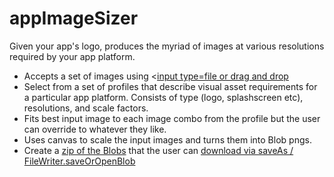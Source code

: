 appImageSizer
=============

Given your app's logo, produces the myriad of images at various resolutions required by your app platform.

 - Accepts a set of images using <[input type=file or drag and drop](http://www.html5rocks.com/en/tutorials/file/dndfiles/)
 - Select from a set of profiles that describe visual asset requirements for a particular app platform. Consists of type (logo, splashscreen etc), resolutions, and scale factors.
 - Fits best input image to each image combo from the profile but the user can override to whatever they like.
 - Uses canvas to scale the input images and turns them into Blob pngs.
 - Create a [zip of the Blobs](http://gildas-lormeau.github.io/zip.js/core-api.html) that the user can [download via saveAs / FileWriter.saveOrOpenBlob](https://github.com/eligrey/FileSaver.js)

